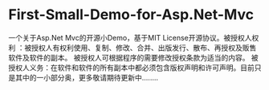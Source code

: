 # First-Small-Demo-for-Asp.Net-Mvc
一个关于Asp.Net Mvc的开源小Demo，基于MIT License开源协议。被授权人权利 ：被授权人有权利使用、复制、修改、合并、出版发行、散布、再授权及贩售软件及软件的副本。 被授权人可根据程序的需要修改授权条款为适当的内容。 被授权人义务：在软件和软件的所有副本中都必须包含版权声明和许可声明。目前只是其中的一小部分奥，更多敬请期待更新中........
